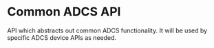 # Common ADCS API

API which abstracts out common ADCS functionality.
It will be used by specific ADCS device APIs as needed.